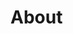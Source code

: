 <!--{
    "type": "staticPage",
    "url": "about",
    "message": false,
    "publish": true
}-->

# About